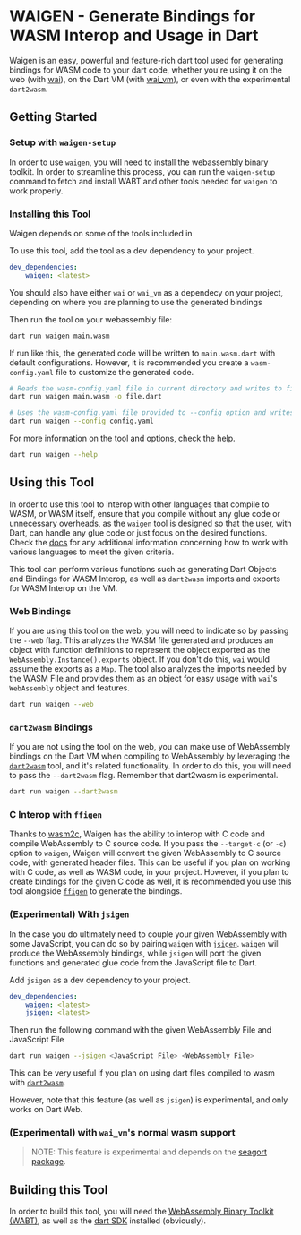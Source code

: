 # WAIGEN - Generate Bindings for WASM Interop and Usage in Dart
Waigen is an easy, powerful and feature-rich dart tool used for generating bindings for WASM code to your dart code, whether you're using it on the web (with [wai](https://pub.dev/packages/wai)), on the Dart VM (with [wai_vm](https://pub.dev/packages/wai_vm)), or even with the experimental `dart2wasm`.

## Getting Started

### Setup with `waigen-setup`
In order to use `waigen`, you will need to install the webassembly binary toolkit. In order to streamline this process, you can run the `waigen-setup` command to fetch and install WABT and other tools needed for `waigen` to work properly.

### Installing this Tool
Waigen depends on some of the tools included in 

To use this tool, add the tool as a dev dependency to your project.
```yaml
dev_dependencies:
    waigen: <latest>
```

You should also have either `wai` or `wai_vm` as a dependecy on your project, depending on where you are planning to use the generated bindings

Then run the tool on your webassembly file:
```bash
dart run waigen main.wasm
```

If run like this, the generated code will be written to `main.wasm.dart` with default configurations. However, it is recommended you create a `wasm-config.yaml` file to customize the generated code.

```bash
# Reads the wasm-config.yaml file in current directory and writes to file.dart
dart run waigen main.wasm -o file.dart 

# Uses the wasm-config.yaml file provided to --config option and writes to file provided in config
dart run waigen --config config.yaml
```

For more information on the tool and options, check the help.
```bash
dart run waigen --help
```

## Using this Tool
In order to use this tool to interop with other languages that compile to WASM, or WASM itself, ensure that you compile without any glue code or unnecessary overheads, as the `waigen` tool is designed so that the user, with Dart, can handle any glue code or just focus on the desired functions. 
Check the [docs](./docs/) for any additional information concerning how to work with various languages to meet the given criteria.

This tool can perform various functions such as generating Dart Objects and Bindings for WASM Interop, as well as `dart2wasm` imports and exports for WASM Interop on the VM.

### Web Bindings
If you are using this tool on the web, you will need to indicate so by passing the `--web` flag. 
This analyzes the WASM file generated and produces an object with function definitions to represent the object exported as the `WebAssembly.Instance().exports` object. If you don't do this, `wai` would assume the exports as a `Map`. The tool also analyzes the imports needed by the WASM File and provides them as an object for easy usage with `wai`'s `WebAssembly` object and features.

```bash
dart run waigen --web 
```

### `dart2wasm` Bindings
If you are not using the tool on the web, you can make use of WebAssembly bindings on the Dart VM when compiling to WebAssembly by leveraging the [`dart2wasm`](https://github.com/dart-lang/sdk/blob/main/pkg/dart2wasm/README.md) tool, and it's related functionality. In order to do this, you will need to pass the `--dart2wasm` flag. Remember that dart2wasm is experimental.

```bash
dart run waigen --dart2wasm
```

### C Interop with `ffigen`
Thanks to [wasm2c](https://github.com/WebAssembly/wabt), Waigen has the ability to interop with C code and compile WebAssembly to C source code. If you pass the `--target-c` (or `-c`) option to `waigen`, Waigen will convert the given WebAssembly to C source code, with generated header files. This can be useful if you plan on working with C code, as well as WASM code, in your project. However, if you plan to create bindings for the given C code as well, it is recommended you use this tool alongside [`ffigen`](https://pub.dev/packages/ffigen) to generate the bindings.

### (Experimental) With `jsigen`
In the case you do ultimately need to couple your given WebAssembly with some JavaScript, you can do so by pairing `waigen` with [`jsigen`](https://pub.dev/packages/jsigen). `waigen` will produce the WebAssembly bindings, while `jsigen` will port the given functions and generated glue code from the JavaScript file to Dart.

Add `jsigen` as a dev dependency to your project.
```yaml
dev_dependencies:
    waigen: <latest>
    jsigen: <latest>
```

Then run the following command with the given WebAssembly File and JavaScript File
```bash
dart run waigen --jsigen <JavaScript File> <WebAssembly File> 
```

This can be very useful if you plan on using dart files compiled to wasm with [`dart2wasm`](https://github.com/dart-lang/sdk/blob/main/pkg/dart2wasm/README.md). 

However, note that this feature (as well as `jsigen`) is experimental, and only works on Dart Web.

### (Experimental) with `wai_vm`'s normal wasm support
> NOTE: This feature is experimental and depends on the [seagort package](https://pub.dev/packages/seagort).

## Building this Tool
In order to build this tool, you will need the [WebAssembly Binary Toolkit (WABT)](https://github.com/WebAssembly/wabt), as well as the [dart SDK](https://github.com/dart-lang/sdk) installed (obviously).
